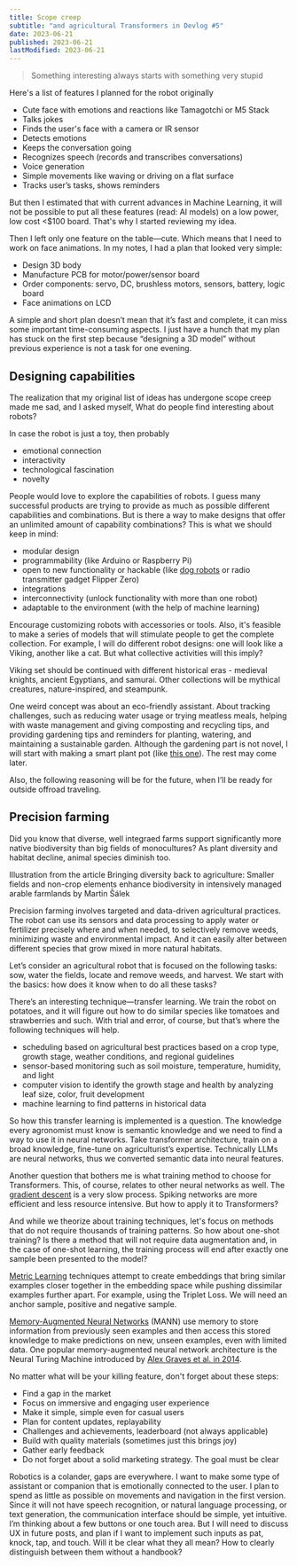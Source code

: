 ```yaml
---
title: Scope creep
subtitle: "and agricultural Transformers in Devlog #5"
date: 2023-06-21
published: 2023-06-21
lastModified: 2023-06-21
---
```

> Something interesting always starts with something very stupid

Here's a list of features I planned for the robot originally

- Cute face with emotions and reactions like Tamagotchi or M5 Stack
- Talks jokes
- Finds the user's face with a camera or IR sensor
- Detects emotions
- Keeps the conversation going
- Recognizes speech (records and transcribes conversations)
- Voice generation
- Simple movements like waving or driving on a flat surface
- Tracks user’s tasks, shows reminders

But then I estimated that with current advances in Machine Learning, it will not be possible to put all these features (read: AI models) on a low power, low cost <$100 board. That's why I started reviewing my idea.

Then I left only one feature on the table—cute. Which means that I need to work on face animations. In my notes, I had a plan that looked very simple:

- Design 3D body
- Manufacture PCB for motor/power/sensor board
- Order components: servo, DC, brushless motors, sensors, battery, logic board
- Face animations on LCD

A simple and short plan doesn’t mean that it’s fast and complete, it can miss some important time-consuming aspects. I just have a hunch that my plan has stuck on the first step because “designing a 3D model” without previous experience is not a task for one evening.

## Designing capabilities

The realization that my original list of ideas has undergone scope creep made me sad, and I asked myself, What do people find interesting about robots?

In case the robot is just a toy, then probably

- emotional connection
- interactivity
- technological fascination
- novelty

People would love to explore the capabilities of robots. I guess many successful products are trying to provide as much as possible different capabilities and combinations. But is there a way to make designs that offer an unlimited amount of capability combinations? This is what we should keep in mind:

- modular design
- programmability (like Arduino or Raspberry Pi)
- open to new functionality or hackable (like [dog robots](https://www.youtube.com/live/QAooj0nuQZs?si=0p4BGNxK13kNAKKa) or radio transmitter gadget Flipper Zero)
- integrations
- interconnectivity (unlock functionality with more than one robot)
- adaptable to the environment (with the help of machine learning)

Encourage customizing robots with accessories or tools. Also, it's feasible to make a series of models that will stimulate people to get the complete collection. For example, I will do different robot designs: one will look like a Viking, another like a cat. But what collective activities will this imply?

Viking set should be continued with different historical eras - medieval knights, ancient Egyptians, and samurai. Other collections will be mythical creatures, nature-inspired, and steampunk.

One weird concept was about an eco-friendly assistant. About tracking challenges, such as reducing water usage or trying meatless meals, helping with waste management and giving composting and recycling tips, and providing gardening tips and reminders for planting, watering, and maintaining a sustainable garden. Although the gardening part is not novel, I will start with making a smart plant pot (like [this one](https://www.thingiverse.com/thing:5960590)). The rest may come later.

Also, the following reasoning will be for the future, when I’ll be ready for outside offroad traveling.

## Precision farming

Did you know that diverse, well integraed farms support significantly more native biodiversity than big fields of monocultures? As plant diversity and habitat decline, animal species diminish too.

Illustration from the article Bringing diversity back to agriculture: Smaller fields and non-crop elements enhance biodiversity in intensively managed arable farmlands by Martin Šálek

Precision farming involves targeted and data-driven agricultural practices. The robot can use its sensors and data processing to apply water or fertilizer precisely where and when needed, to selectively remove weeds, minimizing waste and environmental impact. And it can easily alter between different species that grow mixed in more natural habitats.

Let’s consider an agricultural robot that is focused on the following tasks: sow, water the fields, locate and remove weeds, and harvest. We start with the basics: how does it know when to do all these tasks?

There’s an interesting technique—transfer learning. We train the robot on potatoes, and it will figure out how to do similar species like tomatoes and strawberries and such. With trial and error, of course, but that’s where the following techniques will help.

- scheduling based on agricultural best practices based on a crop type, growth stage, weather conditions, and regional guidelines
- sensor-based monitoring such as soil moisture, temperature, humidity, and light
- computer vision to identify the growth stage and health by analyzing leaf size, color, fruit development
- machine learning to find patterns in historical data

So how this transfer learning is implemented is a question. The knowledge every agronomist must know is semantic knowledge and we need to find a way to use it in neural networks. Take transformer architecture, train on a broad knowledge, fine-tune on agriculturist’s expertise. Technically LLMs are neural networks, thus we converted semantic data into neural features.

Another question that bothers me is what training method to choose for Transformers. This, of course, relates to other neural networks as well. The [gradient descent](http://localhost:8000/ai/alternatives-to-gradient-descent) is a very slow process. Spiking networks are more efficient and less resource intensive. But how to apply it to Transformers?

And while we theorize about training techniques, let's focus on methods that do not require thousands of training patterns. So how about one-shot training? Is there a method that will not require data augmentation and, in the case of one-shot learning, the training process will end after exactly one sample been presented to the model?

[Metric Learning](https://contrib.scikit-learn.org/metric-learn/introduction.html) techniques attempt to create embeddings that bring similar examples closer together in the embedding space while pushing dissimilar examples further apart. For example, using the Triplet Loss. We will need an anchor sample, positive and negative sample.

[Memory-Augmented Neural Networks](https://proceedings.mlr.press/v48/santoro16.pdf) (MANN) use memory to store information from previously seen examples and then access this stored knowledge to make predictions on new, unseen examples, even with limited data. One popular memory-augmented neural network architecture is the Neural Turing Machine introduced by [Alex Graves et al. in 2014](https://arxiv.org/abs/1410.5401).

No matter what will be your killing feature, don't forget about these steps:

- Find a gap in the market
- Focus on immersive and engaging user experience
- Make it simple, simple even for casual users
- Plan for content updates, replayability
- Challenges and achievements, leaderboard (not always applicable)
- Build with quality materials (sometimes just this brings joy)
- Gather early feedback
- Do not forget about a solid marketing strategy. The goal must be clear

Robotics is a colander, gaps are everywhere. I want to make some type of assistant or companion that is emotionally connected to the user. I plan to spend as little as possible on movements and navigation in the first version. Since it will not have speech recognition, or natural language processing, or text generation, the communication interface should be simple, yet intuitive. I’m thinking about a few buttons or one touch area. But I will need to discuss UX in future posts, and plan if I want to implement such inputs as pat, knock, tap, and touch. Will it be clear what they all mean? How to clearly distinguish between them without a handbook?